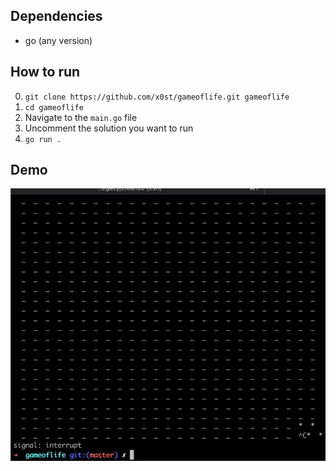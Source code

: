 ## Dependencies
- go (any version)

## How to run

0. `git clone https://github.com/x0st/gameoflife.git gameoflife`
1. `cd gameoflife`
2. Navigate to the `main.go` file
3. Uncomment the solution you want to run
4. `go run .`

## Demo
![Demo](demo.gif)